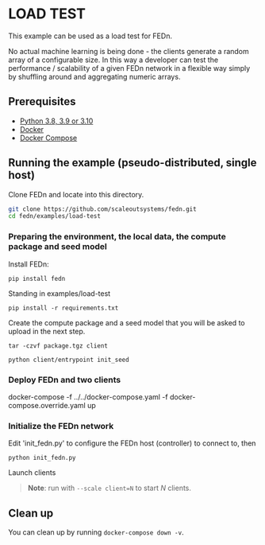 # LOAD TEST 
This example can be used as a load test for FEDn.  

No actual machine learning is being done - the clients generate a 
random array of a configurable size. In this way a developer can
test the performance / scalability of a given FEDn network in a flexible
way simply by shuffling around and aggregating numeric arrays. 

## Prerequisites
- [Python 3.8, 3.9 or 3.10](https://www.python.org/downloads)
- [Docker](https://docs.docker.com/get-docker)
- [Docker Compose](https://docs.docker.com/compose/install)

## Running the example (pseudo-distributed, single host)

Clone FEDn and locate into this directory.
```sh
git clone https://github.com/scaleoutsystems/fedn.git
cd fedn/examples/load-test
```

### Preparing the environment, the local data, the compute package and seed model

Install FEDn: 
```
pip install fedn
```

Standing in examples/load-test
```
pip install -r requirements.txt
```

Create the compute package and a seed model that you will be asked to upload in the next step.
```
tar -czvf package.tgz client
```

```
python client/entrypoint init_seed
```

### Deploy FEDn and two clients
docker-compose -f ../../docker-compose.yaml -f docker-compose.override.yaml up 

### Initialize the FEDn network 
Edit 'init_fedn.py' to configure the FEDn host (controller) to connect to, then
```
python init_fedn.py
```

Launch clients
> **Note**: run with `--scale client=N` to start *N* clients.

## Clean up
You can clean up by running `docker-compose down -v`.

